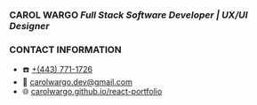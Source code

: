 ### **CAROL WARGO**  _Full Stack Software Developer | UX/UI Designer_

### CONTACT INFORMATION
- ☎️ [+(443) 771-1726](tel:+4437711726)
- 📧 [carolwargo.dev@gmail.com](mailto:carolwargo.dev@gmail.com)
- 🌐 [carolwargo.github.io/react-portfolio](https://carolwargo.github.io/react-portfolio)
